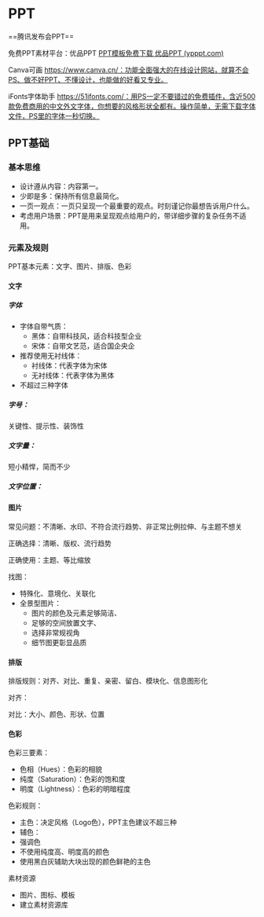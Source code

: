 # PPT

==腾讯发布会PPT==

免费PPT素材平台：优品PPT [PPT模板免费下载 优品PPT (ypppt.com)](https://www.ypppt.com/)

Canva可画 https://www.canva.cn/：功能全面强大的在线设计网站，就算不会PS、做不好PPT、不懂设计，也能做的好看又专业。

iFonts字体助手 https://51ifonts.com/：用PS一定不要错过的免费插件，含近500款免费商用的中文外文字体，你想要的风格形状全都有。操作简单，无需下载字体文件，PS里的字体一秒切换。



## PPT基础

### 基本思维

* 设计遵从内容：内容第一。
* 少即是多：保持所有信息最简化。
* 一页一观点：一页只呈现一个最重要的观点。时刻谨记你最想告诉用户什么。
* 考虑用户场景：PPT是用来呈现观点给用户的，带详细步骤的复杂任务不适用。

### 元素及规则

PPT基本元素：文字、图片、排版、色彩

#### 文字

##### 字体

* 字体自带气质：
  * 黑体：自带科技风，适合科技型企业
  * 宋体：自带文艺范，适合国企央企
* 推荐使用无衬线体：
  * 衬线体：代表字体为宋体
  * 无衬线体：代表字体为黑体
* 不超过三种字体

##### 字号：

关键性、提示性、装饰性

##### 文字量：

短小精悍，简而不少

##### 文字位置：



#### 图片

常见问题：不清晰、水印、不符合流行趋势、非正常比例拉伸、与主题不想关

正确选择：清晰、版权、流行趋势

正确使用：主题、等比缩放

找图：

* 特殊化、意境化、关联化
* 全景型图片：
  * 图片的颜色及元素足够简洁、
  * 足够的空间放置文字、
  * 选择非常规视角
  * 细节图更彰显品质





#### 排版

排版规则：对齐、对比、重复、亲密、留白、模块化、信息图形化

对齐：

对比：大小、颜色、形状、位置



#### 色彩

色彩三要素：

* 色相（Hues）：色彩的相貌
* 纯度（Saturation）：色彩的饱和度
* 明度（Lightness）：色彩的明暗程度

色彩规则：

* 主色：决定风格（Logo色），PPT主色建议不超三种
* 辅色：
* 强调色
* 不使用纯度高、明度高的颜色
* 使用黑白灰辅助大块出现的颜色鲜艳的主色











素材资源

* 图片、图标、模板
* 建立素材资源库







